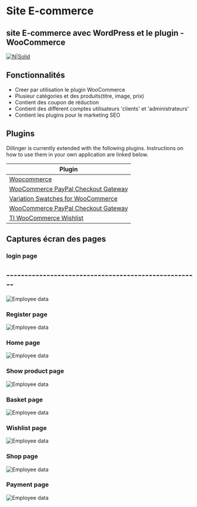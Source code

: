 # Site E-commerce

## site E-commerce avec WordPress et le plugin -WooCommerce


[![N|Solid](https://external-content.duckduckgo.com/iu/?u=https%3A%2F%2Ftse1.mm.bing.net%2Fth%3Fid%3DOIP.UqeODkflGnYH7IAtL-Wi6QHaC5%26pid%3DApi&f=1)](https://wordpress.org)


## Fonctionnalités

- Creer par utilisation le plugin WooCommerce
- Plusieur catégories et des produits(titre, image, prix)
- Contient des coupon de réduction
- Contient des différent comptes utilisateurs 'clients' et 'administrateurs'
-  Contient les  plugins pour le marketing SEO






## Plugins

Dillinger is currently extended with the following plugins.
Instructions on how to use them in your own application are linked below.

| Plugin | 
| ------ | 
| [Woocommerce](https://woocommerce.com/) 
|[ WooCommerce PayPal Checkout Gateway](https://wordpress.org/plugins/woocommerce-gateway-paypal-express-checkout)|
|[Variation Swatches for WooCommerce](https://wordpress.org/plugins/woo-variation-swatches/) | 
| [ WooCommerce PayPal Checkout Gateway](https://wordpress.org/plugins/woocommerce-gateway-paypal-express-checkout) |
| [TI WooCommerce Wishlist](https://wordpress.org/plugins/ti-woocommerce-wishlist/) |

## Captures écran des pages


### login page
## -----------------------------------------------------
![Employee data](./images_b_wordpress/login%20page.png?raw=true "login page ")

### Register page
![Employee data](./images_b_wordpress/register%20page.png "Register page ")

### Home page
![Employee data](./images_b_wordpress/homepagef.png "Home page ")
### Show product page
![Employee data](./images_b_wordpress/show%20prodect%20details.png "how product page")
### Basket page
![Employee data](./images_b_wordpress/basket%20page.png "Basket page")

### Wishlist page
![Employee data](./images_b_wordpress/page%20wishlist.png "Basket page")
### Shop page
![Employee data](./images_b_wordpress/shop.png "Shop page")
### Payment page
![Employee data](./images_b_wordpress/payment.png "Payment page")

